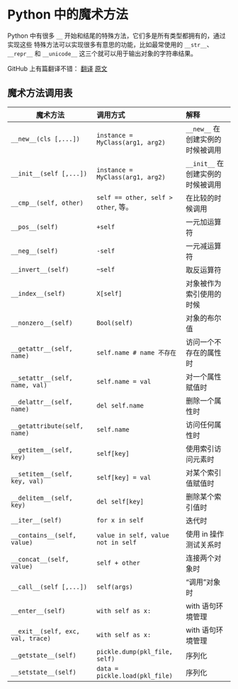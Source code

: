 # Python 中的魔术方法

Python 中有很多 ``__`` 开始和结尾的特殊方法，它们多是所有类型都拥有的，通过实现这些
特殊方法可以实现很多有意思的功能，比如最常使用的 ``__str__``、``__repr__`` 和
``__unicode__`` 这三个就可以用于输出对象的字符串结果。


GitHub 上有篇翻译不错：
[翻译](http://pyzh.readthedocs.org/en/latest/python-magic-methods-guide.html)
[原文](http://www.rafekettler.com/magicmethods.html)


## 魔术方法调用表

| 魔术方法				| 调用方式				| 解释
| --------------------------------------|:--------------------------------------|:-------------------------------
| ``__new__(cls [,...])``		| ``instance = MyClass(arg1, arg2)``	| ``__new__`` 在创建实例的时候被调用
| ``__init__(self [,...])``		| ``instance = MyClass(arg1, arg2)``	| ``__init__`` 在创建实例的时候被调用
| ``__cmp__(self, other)``		| ``self == other, self > other``, 等。	| 在比较的时候调用
| ``__pos__(self)``			| ``+self``				| 一元加运算符
| ``__neg__(self)``			| ``-self``				| 一元减运算符
| ``__invert__(self)``			| ``~self``				| 取反运算符
| ``__index__(self)``			| ``X[self]``				| 对象被作为索引使用的时候
| ``__nonzero__(self)``			| ``Bool(self)``			| 对象的布尔值
| ``__getattr__(self, name)``		| ``self.name # name 不存在``		| 访问一个不存在的属性时
| ``__setattr__(self, name, val)``	| ``self.name = val``			| 对一个属性赋值时
| ``__delattr__(self, name)``		| ``del self.name``			| 删除一个属性时
| ``__getattribute(self, name)``	| ``self.name``				| 访问任何属性时
| ``__getitem__(self, key)``		| ``self[key]``				| 使用索引访问元素时
| ``__setitem__(self, key, val)``	| ``self[key] = val``			| 对某个索引值赋值时
| ``__delitem__(self, key)``		| ``del self[key]``			| 删除某个索引值时
| ``__iter__(self)``			| ``for x in self``			| 迭代时
| ``__contains__(self, value)``		| ``value in self, value not in self``	| 使用 in 操作测试关系时
| ``__concat__(self, value)``		| ``self + other``			| 连接两个对象时
| ``__call__(self [,...])``		| ``self(args)``			| “调用”对象时
| ``__enter__(self)``			| ``with self as x:``			| with 语句环境管理
| ``__exit__(self, exc, val, trace)``	| ``with self as x:``			| with 语句环境管理
| ``__getstate__(self)``		| ``pickle.dump(pkl_file, self)``	| 序列化
| ``__setstate__(self)``		| ``data = pickle.load(pkl_file)``	| 序列化
